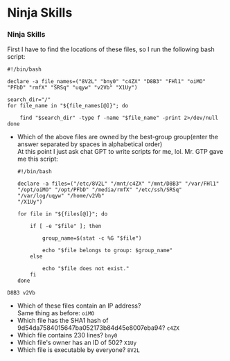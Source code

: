 # Ninja Skills

### Ninja Skills
First I have to find the locations of these files, so I run the following bash script:

    #!/bin/bash
    
    declare -a file_names=("8V2L" "bny0" "c4ZX" "D8B3" "FHl1" "oiMO" "PFbD" "rmfX" "SRSq" "uqyw" "v2Vb" "X1Uy")
    
    search_dir="/"
    for file_name in "${file_names[@]}"; do
        
        find "$search_dir" -type f -name "$file_name" -print 2>/dev/null
    done
- Which of the above files are owned by the best-group group(enter the answer separated by spaces in alphabetical order)<br />
At this point I just ask chat GPT to write scripts for me, lol.
Mr. GTP gave me this script:

      #!/bin/bash
    
      declare -a files=("/etc/8V2L" "/mnt/c4ZX" "/mnt/D8B3" "/var/FHl1" "/opt/oiMO" "/opt/PFbD" "/media/rmfX" "/etc/ssh/SRSq" "/var/log/uqyw" "/home/v2Vb" 
      "/X1Uy")
     
      for file in "${files[@]}"; do
         
          if [ -e "$file" ]; then
           
              group_name=$(stat -c %G "$file")
            
              echo "$file belongs to group: $group_name"
          else
             
              echo "$file does not exist."
          fi
      done

`D8B3 v2Vb`
- Which of these files contain an IP address?<br />
Same thing as before:
`oiMO`
- Which file has the SHA1 hash of 9d54da7584015647ba052173b84d45e8007eba94? `c4ZX`
- Which file contains 230 lines? `bny0`
- Which file's owner has an ID of 502? `X1Uy`
- Which file is executable by everyone? `8V2L`
